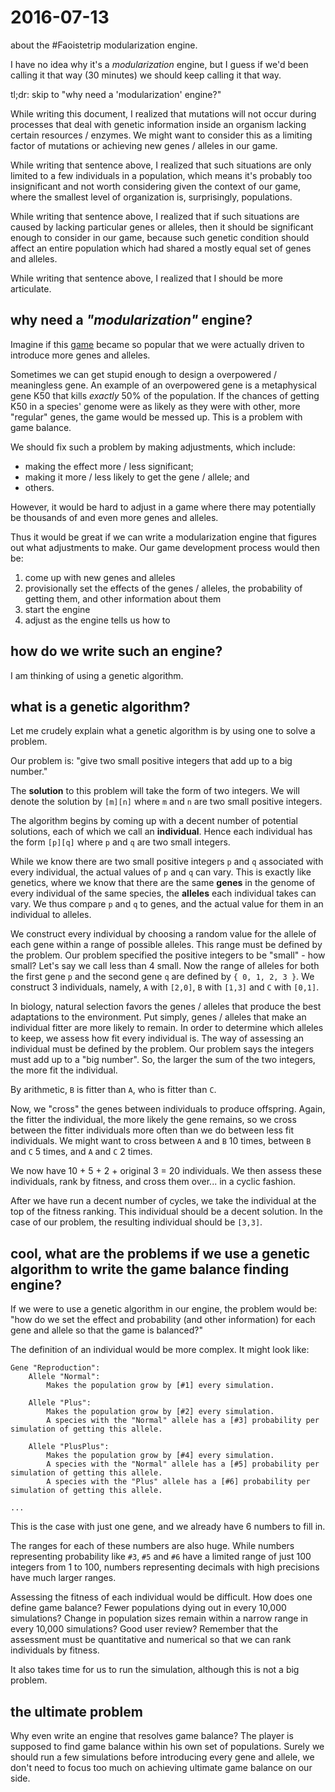 # 2016-07-13

about the #Faoistetrip modularization engine.

I have no idea why it's a _modularization_ engine, but I guess if we'd been calling it that way (30 minutes) we should keep calling it that way.

tl;dr: skip to "why need a 'modularization' engine?"

While writing this document, I realized that mutations will not occur during processes that deal with genetic information inside an organism lacking certain resources / enzymes. We might want to consider this as a limiting factor of mutations or achieving new genes / alleles in our game.

While writing that sentence above, I realized that such situations are only limited to a few individuals in a population, which means it's probably too insignificant and not worth considering given the context of our game, where the smallest level of organization is, surprisingly, populations.

While writing that sentence above, I realized that if such situations are caused by lacking particular genes or alleles, then it should be significant enough to consider in our game, because such genetic condition should affect an entire population which had shared a mostly equal set of genes and alleles.

While writing that sentence above, I realized that I should be more articulate.

## why need a _"modularization"_ engine?

Imagine if this [game](https://en.wikipedia.org/wiki/Simulation) became so popular that we were actually driven to introduce more genes and alleles.

Sometimes we can get stupid enough to design a overpowered / meaningless gene. An example of an overpowered gene is a metaphysical gene K50 that kills _exactly_ 50% of the population. If the chances of getting K50 in a species' genome were as likely as they were with other, more "regular" genes, the game would be messed up. This is a problem with game balance.

We should fix such a problem by making adjustments, which include:

* making the effect more / less significant;
* making it more / less likely to get the gene / allele; and
* others.

However, it would be hard to adjust in a game where there may potentially be thousands of and even more genes and alleles.

Thus it would be great if we can write a modularization engine that figures out what adjustments to make. Our game development process would then be:

1. come up with new genes and alleles
1. provisionally set the effects of the genes / alleles, the probability of getting them, and other information about them
1. start the engine
1. adjust as the engine tells us how to

## how do we write such an engine?

I am thinking of using a genetic algorithm.

## what is a genetic algorithm?

Let me crudely explain what a genetic algorithm is by using one to solve a problem.

Our problem is: "give two small positive integers that add up to a big number."

The __solution__ to this problem will take the form of two integers. We will denote the solution by `[m][n]` where `m` and `n` are two small positive integers.

The algorithm begins by coming up with a decent number of potential solutions, each of which we call an __individual__. Hence each individual has the form `[p][q]` where `p` and `q` are two small integers.

While we know there are two small positive integers `p` and `q` associated with every individual, the actual values of `p` and `q` can vary. This is exactly like genetics, where we know that there are the same __genes__ in the genome of every individual of the same species, the __alleles__ each individual takes can vary. We thus compare `p` and `q` to genes, and the actual value for them in an individual to alleles.

We construct every individual by choosing a random value for the allele of each gene within a range of possible alleles. This range must be defined by the problem. Our problem specified the positive integers to be "small" - how small? Let's say we call less than 4 small. Now the range of alleles for both the first gene `p` and the second gene `q` are defined by `{ 0, 1, 2, 3 }`. We construct 3 individuals, namely, `A` with `[2,0]`, `B` with `[1,3]` and `C` with `[0,1]`.

In biology, natural selection favors the genes / alleles that produce the best adaptations to the environment. Put simply, genes / alleles that make an individual fitter are more likely to remain. In order to determine which alleles to keep, we assess how fit every individual is. The way of assessing an individual must be defined by the problem. Our problem says the integers must add up to a "big number". So, the larger the sum of the two integers, the more fit the individual.

By arithmetic, `B` is fitter than `A`, who is fitter than `C`.

Now, we "cross" the genes between individuals to produce offspring. Again, the fitter the individual, the more likely the gene remains, so we cross between the fitter individuals more often than we do between less fit individuals. We might want to cross between `A` and `B` 10 times, between `B` and `C` 5 times, and `A` and `C` 2 times.

We now have 10 + 5 + 2 + original 3 = 20 individuals. We then assess these individuals, rank by fitness, and cross them over... in a cyclic fashion.

After we have run a decent number of cycles, we take the individual at the top of the fitness ranking. This individual should be a decent solution. In the case of our problem, the resulting individual should be `[3,3]`.

## cool, what are the problems if we use a genetic algorithm to write the game balance finding engine?

If we were to use a genetic algorithm in our engine, the problem would be: "how do we set the effect and probability (and other information) for each gene and allele so that the game is balanced?"

The definition of an individual would be more complex. It might look like:

    Gene "Reproduction":
        Allele "Normal":
            Makes the population grow by [#1] every simulation.

        Allele "Plus":
            Makes the population grow by [#2] every simulation.
            A species with the "Normal" allele has a [#3] probability per simulation of getting this allele.

        Allele "PlusPlus":
            Makes the population grow by [#4] every simulation.
            A species with the "Normal" allele has a [#5] probability per simulation of getting this allele.
            A species with the "Plus" allele has a [#6] probability per simulation of getting this allele.

    ...

This is the case with just one gene, and we already have 6 numbers to fill in.

The ranges for each of these numbers are also huge. While numbers representing probability like `#3`, `#5` and `#6` have a limited range of just 100 integers from 1 to 100, numbers representing decimals with high precisions have much larger ranges.

Assessing the fitness of each individual would be difficult. How does one define game balance? Fewer populations dying out in every 10,000 simulations? Change in population sizes remain within a narrow range in every 10,000 simulations? Good user review? Remember that the assessment must be quantitative and numerical so that we can rank individuals by fitness.

It also takes time for us to run the simulation, although this is not a big problem.

## the ultimate problem

Why even write an engine that resolves game balance? The player is supposed to find game balance within his own set of populations. Surely we should run a few simulations before introducing every gene and allele, we don't need to focus too much on achieving ultimate game balance on our side.
